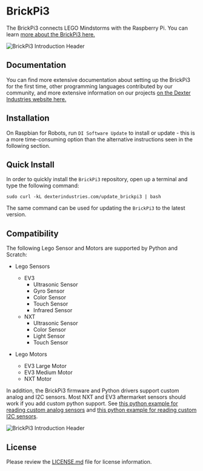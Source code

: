 BrickPi3
========
The BrickPi3 connects LEGO Mindstorms with the Raspberry Pi.  You can learn [more about the BrickPi3 here.](https://www.dexterindustries.com/brickpi/)  

![BrickPi3 Introduction Header](https://user-images.githubusercontent.com/29712567/32540756-0d9f7224-c487-11e7-9941-968fa33dd95a.png)

Documentation
-------------
You can find more extensive documentation about setting up the BrickPi3 for the first time, other programming languages contributed by our community, and more extensive information on our projects [on the Dexter Industries website here.](https://www.dexterindustries.com/brickpi3-tutorials-documentation/)

Installation
------------

On Raspbian for Robots, run `DI Software Update` to install or update - this is a more time-consuming option than the alternative instructions seen in the following section.

Quick Install
-------------

In order to quickly install the `BrickPi3` repository, open up a terminal and type the following command:
```
sudo curl -kL dexterindustries.com/update_brickpi3 | bash
```
The same command can be used for updating the `BrickPi3` to the latest version.

Compatibility
-------------

The following Lego Sensor and Motors are supported by Python and Scratch:

* Lego Sensors
  * EV3
    * Ultrasonic Sensor
    * Gyro Sensor
    * Color Sensor
    * Touch Sensor
    * Infrared Sensor
  * NXT
    * Ultrasonic Sensor
    * Color Sensor
    * Light Sensor
    * Touch Sensor

* Lego Motors
  * EV3 Large Motor
  * EV3 Medium Motor
  * NXT Motor

In addition, the BrickPi3 firmware and Python drivers support custom analog and
I2C sensors. Most NXT and EV3 aftermarket sensors should work if you add custom
python support. See [this python example for reading custom analog sensors][ex1]
and [this python example for reading custom I2C sensors][ex2].

[ex1]: https://github.com/DexterInd/BrickPi3/blob/master/Software/Python/Examples/Analog_Sensor.py
[ex2]: https://github.com/DexterInd/BrickPi3/blob/master/Software/Python/Examples/DI-dTIR.py

![BrickPi3 Introduction Header](https://user-images.githubusercontent.com/29712567/32540754-0d719912-c487-11e7-876c-06e311d1f2a5.jpg)


License
-------

Please review the [LICENSE.md] file for license information.

[LICENSE.md]: ./LICENSE.md
